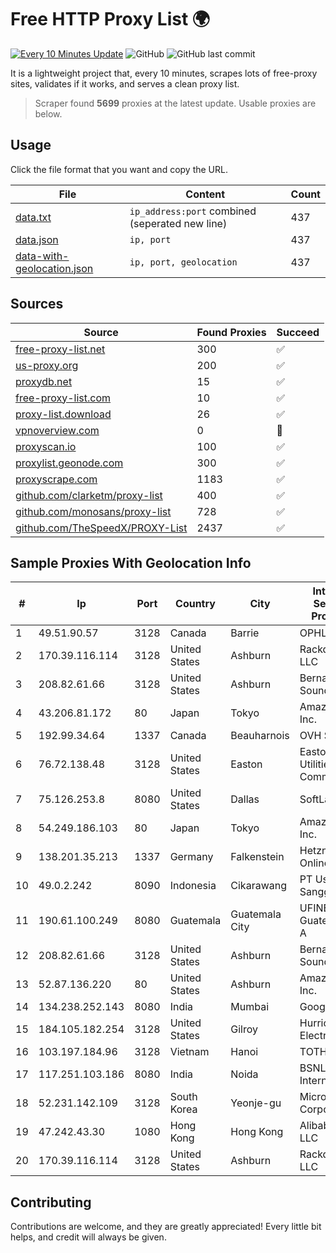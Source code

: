 
# Free HTTP Proxy List 🌍

[![Every 10 Minutes Update](https://github.com/mertguvencli/http-proxy-list/actions/workflows/main.yml/badge.svg?branch=main)](https://github.com/mertguvencli/http-proxy-list/actions/workflows/main.yml)
![GitHub](https://img.shields.io/github/license/mertguvencli/http-proxy-list)
![GitHub last commit](https://img.shields.io/github/last-commit/mertguvencli/http-proxy-list)

It is a lightweight project that, every 10 minutes, scrapes lots of free-proxy sites, validates if it works, and serves a clean proxy list.


> Scraper found **5699** proxies at the latest update. Usable proxies are below.

## Usage

Click the file format that you want and copy the URL.


|File|Content|Count|
|----|-------|-----|
|[data.txt](https://raw.githubusercontent.com/mertguvencli/http-proxy-list/main/proxy-list/data.txt)|`ip_address:port` combined (seperated new line)|437|
|[data.json](https://raw.githubusercontent.com/mertguvencli/http-proxy-list/main/proxy-list/data.json)|`ip, port`|437|
|[data-with-geolocation.json](https://raw.githubusercontent.com/mertguvencli/http-proxy-list/main/proxy-list/data-with-geolocation.json)|`ip, port, geolocation`|437|

## Sources

|Source|Found Proxies|Succeed|
|------|-------------|-------|
|[free-proxy-list.net](https://free-proxy-list.net)|300|✅|
|[us-proxy.org](https://www.us-proxy.org)|200|✅|
|[proxydb.net](http://proxydb.net)|15|✅|
|[free-proxy-list.com](https://free-proxy-list.com/?page=&port=&type%5B%5D=http&type%5B%5D=https&up_time=0&search=Search)|10|✅|
|[proxy-list.download](https://www.proxy-list.download/HTTP)|26|✅|
|[vpnoverview.com](https://vpnoverview.com/privacy/anonymous-browsing/free-proxy-servers)|0|🚫|
|[proxyscan.io](https://www.proxyscan.io)|100|✅|
|[proxylist.geonode.com](https://proxylist.geonode.com/api/proxy-list?limit=300&page=1&sort_by=lastChecked&sort_type=desc&protocols=http,https)|300|✅|
|[proxyscrape.com](https://api.proxyscrape.com/v2/?request=displayproxies&protocol=http&timeout=10000&country=all&ssl=all&anonymity=all)|1183|✅|
|[github.com/clarketm/proxy-list](https://raw.githubusercontent.com/clarketm/proxy-list/master/proxy-list-raw.txt)|400|✅|
|[github.com/monosans/proxy-list](https://raw.githubusercontent.com/monosans/proxy-list/main/proxies/http.txt)|728|✅|
|[github.com/TheSpeedX/PROXY-List](https://raw.githubusercontent.com/TheSpeedX/PROXY-List/master/http.txt)|2437|✅|


## Sample Proxies With Geolocation Info

|#|Ip|Port|Country|City|Internet Service Provider|
|-|--|----|-------|----|-------------------------|
|1|49.51.90.57|3128|Canada|Barrie|OPHL|
|2|170.39.116.114|3128|United States|Ashburn|Rackdog, LLC|
|3|208.82.61.66|3128|United States|Ashburn|Bernardi Sounds|
|4|43.206.81.172|80|Japan|Tokyo|Amazon.com, Inc.|
|5|192.99.34.64|1337|Canada|Beauharnois|OVH SAS|
|6|76.72.138.48|3128|United States|Easton|Easton Utilities Commission|
|7|75.126.253.8|8080|United States|Dallas|SoftLayer|
|8|54.249.186.103|80|Japan|Tokyo|Amazon.com, Inc.|
|9|138.201.35.213|1337|Germany|Falkenstein|Hetzner Online GmbH|
|10|49.0.2.242|8090|Indonesia|Cikarawang|PT Usaha Adi Sanggoro|
|11|190.61.100.249|8080|Guatemala|Guatemala City|UFINET Guatemala S. A|
|12|208.82.61.66|3128|United States|Ashburn|Bernardi Sounds|
|13|52.87.136.220|80|United States|Ashburn|Amazon.com, Inc.|
|14|134.238.252.143|8080|India|Mumbai|Google LLC|
|15|184.105.182.254|3128|United States|Gilroy|Hurricane Electric LLC|
|16|103.197.184.96|3128|Vietnam|Hanoi|TOTHOST|
|17|117.251.103.186|8080|India|Noida|BSNL Internet|
|18|52.231.142.109|3128|South Korea|Yeonje-gu|Microsoft Corporation|
|19|47.242.43.30|1080|Hong Kong|Hong Kong|Alibaba.com LLC|
|20|170.39.116.114|3128|United States|Ashburn|Rackdog, LLC|



## Contributing

Contributions are welcome, and they are greatly appreciated! Every
little bit helps, and credit will always be given.

